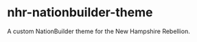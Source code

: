 nhr-nationbuilder-theme
=======================

A custom NationBuilder theme for the New Hampshire Rebellion.

